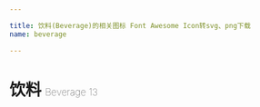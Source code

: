 ```yaml
---

title: 饮料(Beverage)的相关图标 Font Awesome Icon转svg、png下载
name: beverage

---
```


# 饮料  <small style="font-size: 60%;font-weight: 100">Beverage <span class="badge-secondary badge">13</span> </small>

<search tag="beverage" :max="0"/>


